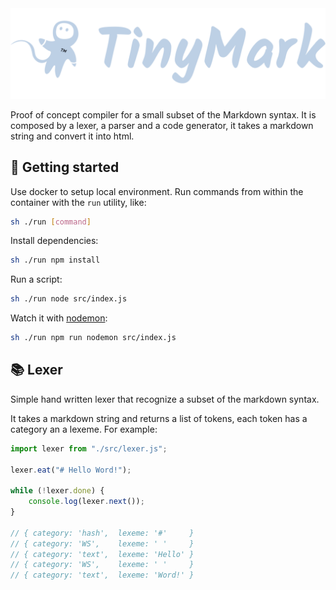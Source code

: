 <div align="center"><img src="logo.svg?raw=true"></div>

Proof of concept compiler for a small subset of the Markdown syntax. It is composed by a lexer, a parser and a code generator, it takes a markdown string and convert it into html. 

## 🚀 Getting started

Use docker to setup local environment. Run commands from within the container with the `run` utility, like:
```bash
sh ./run [command]
```

Install dependencies:

```bash
sh ./run npm install
```

Run a script:

```bash
sh ./run node src/index.js
```

Watch it with [nodemon](https://www.npmjs.com/package/nodemon):

```bash
sh ./run npm run nodemon src/index.js
```

## 📚 Lexer

Simple hand written lexer that recognize a subset of the markdown syntax.

It takes a markdown string and returns a list of tokens, each token has a category an a lexeme. For example:

``` js
import lexer from "./src/lexer.js";

lexer.eat("# Hello Word!");

while (!lexer.done) {
	console.log(lexer.next());
}

// { category: 'hash',	lexeme: '#'     }
// { category: 'WS',	lexeme: ' '     }
// { category: 'text',	lexeme: 'Hello' }
// { category: 'WS',	lexeme: ' '     }
// { category: 'text',	lexeme: 'Word!' }
```

<!-- ## 📖 Parser

Todo -->

<!-- ## ✍️ Generator

Todo -->
